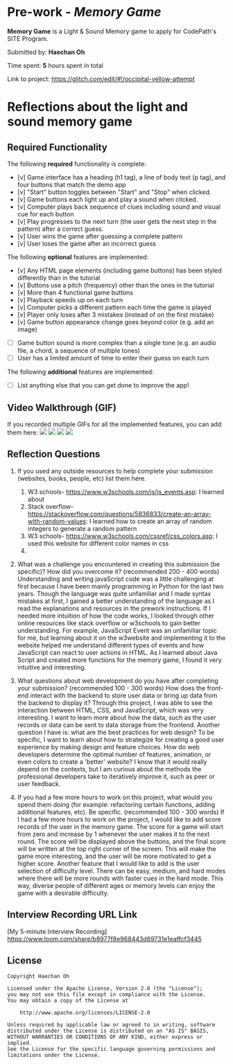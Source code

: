 # Pre-work - *Memory Game*

**Memory Game** is a Light & Sound Memory game to apply for CodePath's SITE Program. 

Submitted by: **Haechan Oh**

Time spent: **5** hours spent in total

Link to project: https://glitch.com/edit/#!/occipital-yellow-attempt
# Reflections about the light and sound memory game

## Required Functionality

The following **required** functionality is complete:

* [v] Game interface has a heading (h1 tag), a line of body text (p tag), and four buttons that match the demo app
* [v] "Start" button toggles between "Start" and "Stop" when clicked. 
* [v] Game buttons each light up and play a sound when clicked. 
* [v] Computer plays back sequence of clues including sound and visual cue for each button
* [v] Play progresses to the next turn (the user gets the next step in the pattern) after a correct guess. 
* [v] User wins the game after guessing a complete pattern
* [v] User loses the game after an incorrect guess

The following **optional** features are implemented:

* [v] Any HTML page elements (including game buttons) has been styled differently than in the tutorial
* [v] Buttons use a pitch (frequency) other than the ones in the tutorial
* [v] More than 4 functional game buttons
* [v] Playback speeds up on each turn
* [v] Computer picks a different pattern each time the game is played
* [v] Player only loses after 3 mistakes (instead of on the first mistake)
* [v] Game button appearance change goes beyond color (e.g. add an image)
* [ ] Game button sound is more complex than a single tone (e.g. an audio file, a chord, a sequence of multiple tones)
* [ ] User has a limited amount of time to enter their guess on each turn

The following **additional** features are implemented:

- [ ] List anything else that you can get done to improve the app!

## Video Walkthrough (GIF)

If you recorded multiple GIFs for all the implemented features, you can add them here:
![](http://g.recordit.co/ndnloHFDvZ.gif)
![](gif2-link-here)
![](gif3-link-here)
![](gif4-link-here)

## Reflection Questions
1. If you used any outside resources to help complete your submission (websites, books, people, etc) list them here. 
   1. W3 schools- https://www.w3schools.com/js/js_events.asp: I learned about 
   2.  Stack overflow- https://stackoverflow.com/questions/5836833/create-an-array-with-random-values: I learned how to create an array of random integers to generate a random pattern
   3. W3 schools- https://www.w3schools.com/cssref/css_colors.asp: I used this website for different color names in css
   4. 

2. What was a challenge you encountered in creating this submission (be specific)? How did you overcome it? (recommended 200 - 400 words) 
Understanding and writing javaScript code was a little challenging at first because I have been mainly programming in Python for the last two years. Though the language was quite unfamiliar and I made syntax mistakes at first, I gained a better understanding of the language as I read the explanations and resources in the prework instructions. If I needed more intuition of how the code works, I looked through other online resources like stack overflow or w3schools to gain better understanding. For example, JavaScript Event was an unfamiliar topic for me, but learning about it on the w3website and implementing it to the website helped me understand different types of events and how JavaScript can react to user actions in HTML. As I learned about Java Script and created more functions for the memory game, I found it very intuitive and interesting. 

3. What questions about web development do you have after completing your submission? (recommended 100 - 300 words) 
How does the front-end interact with the backend to store user data or bring up data from the backend to display it? Through this project, I was able to see the interaction between HTML, CSS, and JavaScript, which was very interesting. I want to learn more about how the data, such as the user records or data can be sent to data storage from the frontend. Another question I have is: what are the best practices for web design? To be specific, I want to learn about how to strategize for creating a good user experience by making design and feature choices. How do web developers determine the optimal number of features, animation, or even colors to create a 'better' website? I know that it would really depend on the contexts, but I am curious about the methods the professional developers take to iteratively improve it, such as peer or user feedback.


4. If you had a few more hours to work on this project, what would you spend them doing (for example: refactoring certain functions, adding additional features, etc). Be specific. (recommended 100 - 300 words) 
If I had a few more hours to work on the project, I would like to add score records of the user in the memory game. The score for a game will start from zero and increase by 1 whenever the user makes it to the next round. The score will be displayed above the buttons, and the final score will be written at the top right corner of the screen. This will make the game more interesting, and the user will be more motivated to get a higher score. Another feature that I would like to add is the user selection of difficulty level. There can be easy, medium, and hard modes where there will be more rounds with faster cues in the hard mode. This way, diverse people of different ages or memory levels can enjoy the game with a desirable difficulty. 




## Interview Recording URL Link

[My 5-minute Interview Recording] https://www.loom.com/share/b8977f8e968443d69731e1eaffcf3445


## License

    Copyright Haechan Oh

    Licensed under the Apache License, Version 2.0 (the "License");
    you may not use this file except in compliance with the License.
    You may obtain a copy of the License at

        http://www.apache.org/licenses/LICENSE-2.0

    Unless required by applicable law or agreed to in writing, software
    distributed under the License is distributed on an "AS IS" BASIS,
    WITHOUT WARRANTIES OR CONDITIONS OF ANY KIND, either express or implied.
    See the License for the specific language governing permissions and
    limitations under the License.
    
    
